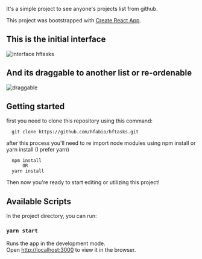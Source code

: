 It's a simple project to see anyone's projects list from github.

This project was bootstrapped with [Create React App](https://github.com/facebook/create-react-app).

## This is the initial interface

![interface hftasks](https://user-images.githubusercontent.com/15989467/62185388-a3d9a100-b338-11e9-9dbe-58f9203a632a.PNG)

## And its draggable to another list or re-ordenable

![draggable](https://user-images.githubusercontent.com/15989467/62185490-18144480-b339-11e9-8d8a-b4f50f1161ff.png)


## Getting started

first you need to clone this repository using this command:

```
  git clone https://github.com/hfabio/hftasks.git
```

after this process you'll need to re import node modules using npm install or yarn install (I prefer yarn)
```
  npm install
      OR
  yarn install
```

Then now you're ready to start editing or utilizing this project!

## Available Scripts

In the project directory, you can run:

### `yarn start`

Runs the app in the development mode.<br>
Open [http://localhost:3000](http://localhost:3000) to view it in the browser.


